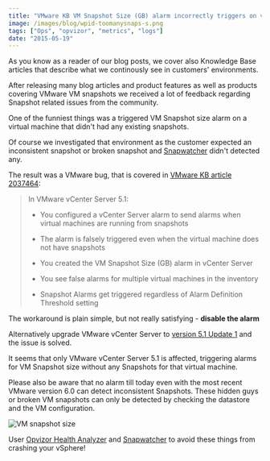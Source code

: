 ```yaml
---
title: "VMware KB VM Snapshot Size (GB) alarm incorrectly triggers on virtual machines"
image: /images/blog/wpid-toomanysnaps-s.png
tags: ["Ops", "opvizor", "metrics", "logs"]
date: "2015-05-19"
---
```


As you know as a reader of our blog posts, we cover also Knowledge Base articles that describe what we continously see in customers' environments.

After releasing many blog articles and product features as well as products covering VMware VM snapshots we received a lot of feedback regarding Snapshot related issues from the community.

One of the funniest things was a triggered VM Snapshot size alarm on a virtual machine that didn't had any existing snapshots.

Of course we investigated that environment as the customer expected an inconsistent snapshot or broken snapshot and [Snapwatcher](http://www.snapwatcher.com "Snapwatcher ") didn't detected any.

The result was a VMware bug, that is covered in [VMware KB article 2037464](http://kb.vmware.com/selfservice/microsites/microsite.do?cmd=displayKC&docType=kc&externalId=2037464&sliceId=1&docTypeID=DT_KB_1_1 "VMware KB article 2037464"):

> In VMware vCenter Server 5.1:
>
> - You configured a vCenter Server alarm to send alarms when virtual machines are running from snapshots
>
> - The alarm is falsely triggered even when the virtual machine does not have snapshots
>
> - You created the VM Snapshot Size (GB) alarm in vCenter Server
>
> - You see false alarms for multiple virtual machines in the inventory
>
> - Snapshot Alarms get triggered regardless of Alarm Definition Threshold setting

The workaround is plain simple, but not really satisfying - **disable the alarm**

Alternatively upgrade VMware vCenter Server to [version 5.1 Update 1](https://my.vmware.com/web/vmware/info/slug/datacenter_cloud_infrastructure/vmware_vsphere_with_operations_management/5_1 "version 5.1 Update 1") and the issue is solved.

It seems that only VMware vCenter Server 5.1 is affected, triggering alarms for VM Snapshot size without any Snapshots for that virtual machine.

Please also be aware that no alarm till today even with the most recent VMware version 6.0 can detect inconsistent Snapshots. These hidden guys or broken VM snapshots can only be detected by checking the datastore and the VM configuration. 

![VM snapshot size](/images/blog/wpid-toomanysnaps-s.png)

User [Opvizor Health Analyzer](https://www.opvizor.com/register "Opvizor Health Analyzer") and [Snapwatcher](http://www.snapwatcher.com "Snapwatcher ") to avoid these things from crashing your vSphere!
